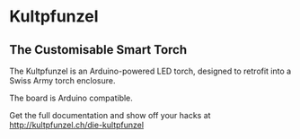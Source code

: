 Kultpfunzel
===========

The Customisable Smart Torch
----------------------------

The Kultpfunzel is an Arduino-powered LED torch,
designed to retrofit into a Swiss Army torch enclosure.

The board is Arduino compatible. 

Get the full documentation and show off your hacks at http://kultpfunzel.ch/die-kultpfunzel